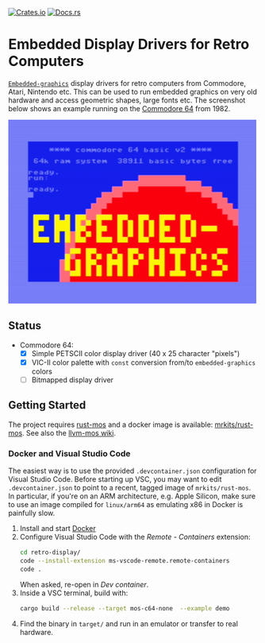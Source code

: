 <a href="https://crates.io/crates/retro-display"><img src="https://img.shields.io/crates/v/retro-display.svg" alt="Crates.io"></a>
<a href="https://docs.rs/retro-display"><img src="https://docs.rs/retro-display/badge.svg" alt="Docs.rs"></a>

# Embedded Display Drivers for Retro Computers

[`Embedded-graphics`](https://crates.io/crates/embedded-graphics)
display drivers for retro computers from Commodore, Atari, Nintendo etc.
This can be used to run embedded graphics on very old hardware and access
geometric shapes, large fonts etc.
The screenshot below shows an example running on the
[Commodore 64](https://en.wikipedia.org/wiki/Commodore_64) from 1982.

<img src="assets/c64demo.png" width="500">

## Status

- Commodore 64:
  - [x] Simple PETSCII color display driver (40 x 25 character "pixels")
  - [x] VIC-II color palette with `const` conversion from/to `embedded-graphics` colors
  - [ ] Bitmapped display driver

## Getting Started

The project requires [rust-mos](https://github.com/mrk-its/rust-mos) and a docker image is available:
[mrkits/rust-mos](https://hub.docker.com/r/mrkits/rust-mos).
See also the [llvm-mos wiki](https://llvm-mos.org/wiki/Rust).

### Docker and Visual Studio Code

The easiest way is to use the provided `.devcontainer.json` configuration for Visual Studio Code.
Before starting up VSC, you may want to edit `.devcontainer.json` to point to a recent, tagged image of `mrkits/rust-mos`.
In particular, if you're on an ARM architecture, e.g. Apple Silicon, make sure to use an image compiled for
`linux/arm64` as emulating x86 in Docker is painfully slow.

1. Install and start [Docker](https://www.docker.com/products/docker-desktop/)
2. Configure Visual Studio Code with the _Remote - Containers_ extension:
   ~~~ bash
   cd retro-display/
   code --install-extension ms-vscode-remote.remote-containers
   code .
   ~~~
   When asked, re-open in _Dev container_.
3. Inside a VSC terminal, build with:
   ~~~ bash
   cargo build --release --target mos-c64-none  --example demo
   ~~~
4. Find the binary in `target/` and run in an emulator or transfer to real hardware.
